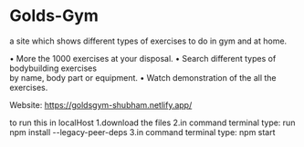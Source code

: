# Golds-Gym
a site which shows different types of exercises to do in gym and at home.

• More the 1000 exercises at your disposal.
• Search different types of bodybuilding exercises  
  by name, body part or equipment.
• Watch demonstration of the all the exercises.

Website: https://goldsgym-shubham.netlify.app/

to run this in localHost 
1.download the files 
2.in command terminal type: run npm install --legacy-peer-deps
3.in command terminal type: npm start
